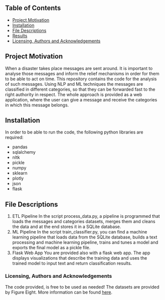 ## Table of Contents
* [Project Motivation](#project-motivation)
* [Installation](#installation)
* [File Descriptions](#file-descriptions)
* [Results](#results)
* [Licensing, Authors and Acknowledgements](#licensing,-authors-and-acknowledgements)

## Project Motivation
When a disaster takes place messages are sent around. It is important to analyse those messages and inform the relief mechanisms in order for them to be able to act on time. This repository contains the code for the analysis of such messages. Using NLP and ML techniques the messages are classified in different categories, so that they can be forwarded fast to the right authority in respect. The whole approach is provided as a web application, where the user can give a message and receive the categories in which this message belongs.  

## Installation
In order to be able to run the code, the following python libraries are required:
* pandas
* sqlalchemy 
* nltk
* pickle
* numpy
* sklearn
* plotly
* json
* flask

## File Descriptions

1. ETL Pipeline
In the script process_data.py, a pipeline is programmed that loads the messages and categories datasets, merges them and cleans the data and at the end stores it in a SQLite database.
2. ML Pipeline
In the script train_classifier.py, you can find a machine learning pipeline that loads data from the SQLite database, builds a text processing and machine learning pipeline, trains and tunes a model and exports the final model as a pickle file.
3. Flask Web App
You are provided also with a flask web app. The app displays visualizations that describe the training data and uses the trained model to input text and return classification results.


### Licensing, Authors and Acknowledgements
The code provided, is free to be used as needed!
The datasets are provided by Figure Eight. More information can be found [here](https://appen.com/open-source-datasets/).
